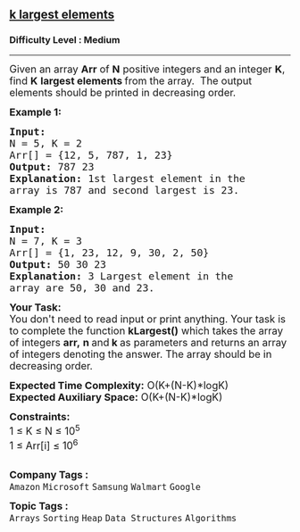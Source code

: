<h2><a href="https://www.geeksforgeeks.org/problems/k-largest-elements4206/1?page=1&category=Sorting&difficulty=Medium&status=unsolved&sortBy=submissions">k largest elements</a></h2><h3>Difficulty Level : Medium</h3><hr><div class="problems_problem_content__Xm_eO"><p><span style="font-size: 18px;">Given an array <strong>Arr</strong> of <strong>N</strong> positive integers and an integer <strong>K</strong>, find&nbsp;<strong>K</strong> <strong>largest elements </strong>from the array.&nbsp; The output elements should be printed in decreasing order.</span></p>
<p><span style="font-size: 18px;"><strong>Example 1:</strong></span></p>
<pre><span style="font-size: 18px;"><strong>Input:
</strong>N = 5, K = 2
Arr[] = {12, 5, 787, 1, 23}
<strong>Output:</strong> 787 23
<strong>Explanation:</strong> 1st largest element in the
array is 787 and second largest is 23.
</span></pre>
<p><span style="font-size: 18px;"><strong>Example 2:</strong></span></p>
<pre><span style="font-size: 18px;"><strong>Input:
</strong>N = 7, K = 3
Arr[] = {1, 23, 12, 9, 30, 2, 50}
<strong>Output:</strong> 50 30 23
<strong>Explanation:</strong>&nbsp;3 Largest element in the
array are 50, 30 and 23.
</span></pre>
<p><span style="font-size: 18px;"><strong>Your Task:</strong><br>You don't need to read input or print anything. Your task is to complete the function&nbsp;<strong>kLargest()</strong>&nbsp;which takes the&nbsp;array of&nbsp;integers&nbsp;<strong>arr,</strong>&nbsp;<strong>n </strong>and<strong> k&nbsp;</strong>as parameters and returns an array of integers denoting the answer. The array should be in decreasing order.</span></p>
<p><span style="font-size: 18px;"><strong>Expected Time Complexity:</strong> O(K+(N-K)*logK)<br><strong>Expected Auxiliary Space:</strong>&nbsp;O(K+(N-K)*logK)</span></p>
<p><span style="font-size: 18px;"><strong>Constraints:</strong><br>1 ≤ K&nbsp;≤ N ≤ 10<sup>5</sup><br>1 ≤ Arr[i] ≤ 10<sup>6</sup></span><br>&nbsp;</p></div><p><span style=font-size:18px><strong>Company Tags : </strong><br><code>Amazon</code>&nbsp;<code>Microsoft</code>&nbsp;<code>Samsung</code>&nbsp;<code>Walmart</code>&nbsp;<code>Google</code>&nbsp;<br><p><span style=font-size:18px><strong>Topic Tags : </strong><br><code>Arrays</code>&nbsp;<code>Sorting</code>&nbsp;<code>Heap</code>&nbsp;<code>Data Structures</code>&nbsp;<code>Algorithms</code>&nbsp;